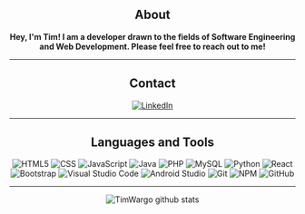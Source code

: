 <div align="center">

## About
<b>Hey, I'm Tim! I am a developer drawn to the fields of Software Engineering and Web Development. Please feel free to reach out to me!</b>

----------------------

## Contact
<a href="https://www.linkedin.com/in/tim-wargo/">![LinkedIn](https://img.shields.io/badge/Tim_Wargo-blue.svg?style=for-the-badge&logo=linkedin&logoColor=white)</a>

----------------------

## Languages and Tools

![HTML5](https://img.shields.io/badge/html5-%23E34F26.svg?style=for-the-badge&logo=html5&logoColor=white)
![CSS](https://img.shields.io/badge/css-%23264de4.svg?style=for-the-badge&logo=css3&logoColor=white)
![JavaScript](https://img.shields.io/badge/JavaScript-F7DF1E?style=for-the-badge&logo=javascript&logoColor=black)
![Java](https://img.shields.io/badge/Java-ED8B00?style=for-the-badge&logo=java&logoColor=white)
![PHP](https://img.shields.io/badge/php-%23777BB4.svg?style=for-the-badge&logo=php&logoColor=white)
![MySQL](https://img.shields.io/badge/mysql-4479A1?style=for-the-badge&logo=mysql&logoColor=white)
![Python](https://img.shields.io/badge/python-%2314354C.svg?style=for-the-badge&logo=python&logoColor=white)
![React](https://img.shields.io/badge/-React.Js-61DAFB?logo=react&logoColor=black&style=for-the-badge)
![Bootstrap](https://img.shields.io/badge/-Bootstrap-7952B3?style=for-the-badge&logo=bootstrap&logoColor=white)
![Visual Studio Code](https://img.shields.io/badge/Visual_Studio_Code-0078D4?style=for-the-badge&logo=visual%20studio%20code&logoColor=white) 
![Android Studio](https://img.shields.io/badge/AndroidStudio-%23323330.svg?style=for-the-badge&logo=AndroidStudio)
![Git](https://img.shields.io/badge/git-%23F05033.svg?style=for-the-badge&logo=git&logoColor=white) 
![NPM](https://img.shields.io/badge/NPM-%23000000.svg?style=for-the-badge&logo=npm&logoColor=white)
![GitHub](https://img.shields.io/badge/github-181717?style=for-the-badge&logo=github&logoColor=white)

----------------------
  
![TimWargo github stats](https://github-readme-stats.vercel.app/api?username=TimWargo&show_icons=true&theme=midnight-purple&count_private=true&include_all_commits=true)
  
</div>

